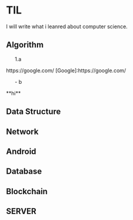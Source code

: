# TIL
I will write what i leanred about computer science.

## Algorithm

<ol>1.a</ol>
https://google.com/
[Google]:https://google.com/
<ul>- b</ul>
**hi**

## Data Structure

## Network

## Android

## Database

## Blockchain

## SERVER

